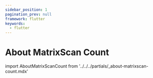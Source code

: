 ```yaml
---
sidebar_position: 1
pagination_prev: null
framework: flutter
keywords:
  - flutter
---
```


# About MatrixScan Count

import AboutMatrixScanCount from '../../../partials/_about-matrixscan-count.mdx'

<AboutMatrixScanCount />
